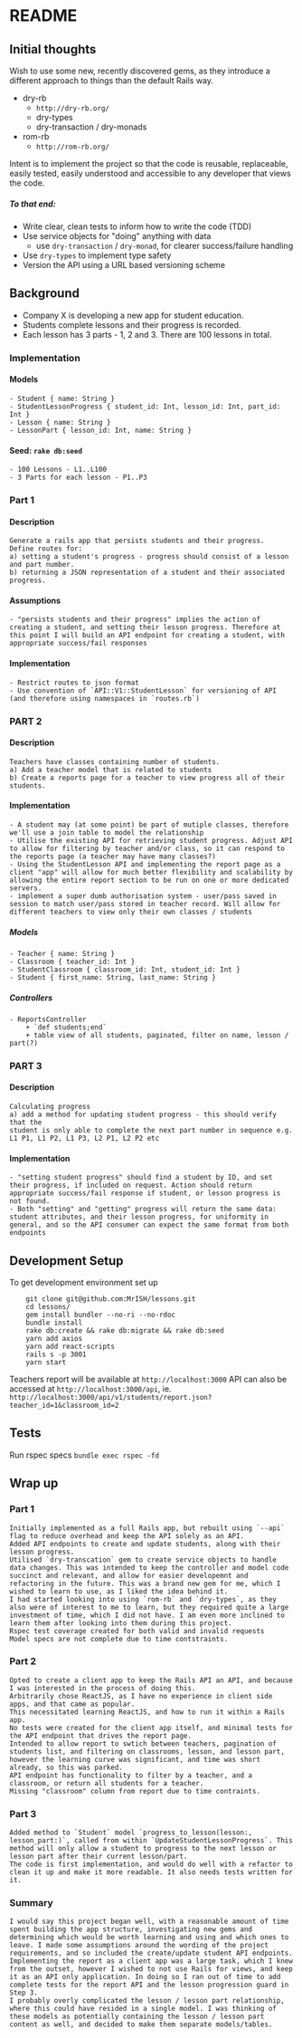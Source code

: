 # README

## Initial thoughts
Wish to use some new, recently discovered gems, as they introduce a different approach to things than the default Rails way.

- dry-rb 
    + `http://dry-rb.org/`
    + dry-types
    + dry-transaction / dry-monads
- rom-rb
    + `http://rom-rb.org/`

Intent is to implement the project so that the code is reusable, replaceable, easily tested, easily understood and accessible to any developer that views the code.

##### To that end:

- Write clear, clean tests to inform how to write the code (TDD)
- Use service objects for "doing" anything with data
    + use `dry-transaction` / `dry-monad`, for clearer success/failure handling
- Use `dry-types` to implement type safety
- Version the API using a URL based versioning scheme


## Background

- Company X is developing a new app for student education. 
- Students complete lessons and their progress is recorded.
- Each lesson has 3 parts - 1, 2 and 3. There are 100 lessons in total.

### Implementation
#### Models
    - Student { name: String }
    - StudentLessonProgress { student_id: Int, lesson_id: Int, part_id: Int }
    - Lesson { name: String }
    - LessonPart { lesson_id: Int, name: String }
#### Seed: `rake db:seed`
    - 100 Lessons - L1..L100
    - 3 Parts for each lesson - P1..P3




### Part 1

#### Description
    Generate a rails app that persists students and their progress.
    Define routes for:
    a) setting a student's progress - progress should consist of a lesson and part number.
    b) returning a JSON representation of a student and their associated progress.

#### Assumptions
    - "persists students and their progress" implies the action of creating a student, and setting their lesson progress. Therefore at this point I will build an API endpoint for creating a student, with appropriate success/fail responses
#### Implementation
    - Restrict routes to json format
    - Use convention of `API::V1::StudentLesson` for versioning of API (and therefore using namespaces in `routes.rb`)




### PART 2

#### Description
    Teachers have classes containing number of students.
    a) Add a teacher model that is related to students
    b) Create a reports page for a teacher to view progress all of their students.

#### Implementation
    - A student may (at some point) be part of mutiple classes, therefore we'll use a join table to model the relationship
    - Utilise the existing API for retrieving student progress. Adjust API to allow for filtering by teacher and/or class, so it can respond to the reports page (a teacher may have many classes?)
    - Using the StudentLesson API and implementing the report page as a client "app" will allow for much better flexibility and scalability by allowing the entire report section to be run on one or more dedicated servers.
    - implement a super dumb authorisation system - user/pass saved in session to match user/pass stored in teacher record. Will allow for different teachers to view only their own classes / students
##### Models
    - Teacher { name: String }
    - Classroom { teacher_id: Int }
    - StudentClassroom { classroom_id: Int, student_id: Int }
    - Student { first_name: String, last_name: String }
##### Controllers
    - ReportsController
        + `def students;end`
        + table view of all students, paginated, filter on name, lesson / part(?)




### PART 3

#### Description
    Calculating progress
    a) add a method for updating student progress - this should verify that the
    student is only able to complete the next part number in sequence e.g.
    L1 P1, L1 P2, L1 P3, L2 P1, L2 P2 etc

#### Implementation
    - "setting student progress" should find a student by ID, and set their progress, if included on request. Action should return appropriate success/fail response if student, or lesson progress is not found.
    - Both "setting" and "getting" progress will return the same data: student attributes, and their lesson progress, for uniformity in general, and so the API consumer can expect the same format from both endpoints



## Development Setup
To get development environment set up
```
    git clone git@github.com:MrISH/lessons.git
    cd lessons/
    gem install bundler --no-ri --no-rdoc
    bundle install
    rake db:create && rake db:migrate && rake db:seed
    yarn add axios
    yarn add react-scripts
    rails s -p 3001
    yarn start
```

Teachers report will be available at `http://localhost:3000`
API can also be accessed at `http://localhost:3000/api`, 
ie. `http://localhost:3000/api/v1/students/report.json?teacher_id=1&classroom_id=2`

## Tests
Run rspec specs
`bundle exec rspec -fd`


## Wrap up

### Part 1
    Initially implemented as a full Rails app, but rebuilt using `--api` flag to reduce overhead and keep the API solely as an API.
    Added API endpoints to create and update students, along with their lesson progress.
    Utilised `dry-transcation` gem to create service objects to handle data changes. This was intended to keep the controller and model code succinct and relevant, and allow for easier developemnt and refactoring in the future. This was a brand new gem for me, which I wished to learn to use, as I liked the idea behind it.
    I had started looking into using `rom-rb` and `dry-types`, as they also were of interest to me to learn, but they required quite a large investment of time, which I did not have. I am even more inclined to learn them after looking into them during this project.
    Rspec test coverage created for both valid and invalid requests
    Model specs are not complete due to time contstraints.

### Part 2
    Opted to create a client app to keep the Rails API an API, and because I was interested in the process of doing this.
    Arbitrarily chose ReactJS, as I have no experience in client side apps, and that came as popular.
    This necessitated learning ReactJS, and how to run it within a Rails app.
    No tests were created for the client app itself, and minimal tests for the API endpoint that drives the report page.
    Intended to allow report to swtich between teachers, pagination of students list, and filtering on classrooms, lesson, and lesson part, however the learning curve was significant, and time was short already, so this was parked.
    API endpoint has functionality to filter by a teacher, and a classroom, or return all students for a teacher.
    Missing "classroom" column from report due to time contraints.

### Part 3
    Added method to `Student` model `progress_to_lesson(lesson:, lesson_part:)`, called from within `UpdateStudentLessonProgress`. This method will only allow a student to progress to the next lesson or lesson part after their current lesson/part.
    The code is first implementation, and would do well with a refactor to clean it up and make it more readable. It also needs tests written for it.


### Summary
    I would say this project began well, with a reasonable amount of time spent building the app structure, investigating new gems and determining which would be worth learning and using and which ones to leave. I made some assumptions around the wording of the project requirements, and so included the create/update student API endpoints.
    Implementing the report as a client app was a large task, which I knew from the outset, however I wished to not use Rails for views, and keep it as an API only application. In doing so I ran out of time to add complete tests for the report API and the lesson progression guard in Step 3.
    I probably overly complicated the lesson / lesson part relationship, where this could have resided in a single model. I was thinking of these models as potentially containing the lesson / lesson part content as well, and decided to make them separate models/tables.
